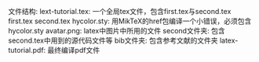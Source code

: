 文件结构:
lext-tutorial.tex: 一个全局tex文件，包含first.tex与second.tex
first.tex
second.tex
hycolor.sty: 用MikTeX的href包编译一个小错误，必须包含hycolor.sty
avatar.png: latex中图片中所用的文件
second文件夹: 包含second.tex中用到的源代码文件等
bib文件夹: 包含参考文献的文件夹
latex-tutorial.pdf: 最终编译pdf文件


